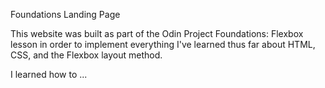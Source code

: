 Foundations Landing Page

This website was built as part of the Odin Project Foundations: Flexbox lesson in order to implement everything I've learned thus far about HTML, CSS, and the Flexbox layout method.

I learned how to ...